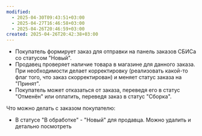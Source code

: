 ```yaml
---
modified:
  - 2025-04-30T09:43:51+03:00
  - 2025-04-27T16:46:58+03:00
  - 2025-04-26T20:46:59+03:00
created: 2025-04-26T20:42:38+03:00
---
```



- Покупатель формирует заказ для отправки на панель заказов СБИСа со статусом "Новый".
- Продавец проверяет наличие товара в магазине для данного заказа. При необходимости делает корректировку (реализовать какой-то флаг того, что заказ скорректирован) и меняет статус заказа на "Принят".
- Покупатель может отказаться от заказа, переведя его в статус "Отменён" или оплатить, переведя заказ в статус "Сборка".

Что можно делать с заказом покупателю:

- В статусе "В обработке" - "Новый" для продавца. Можно удалить и детально посмотреть